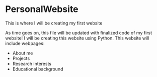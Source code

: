 # PersonalWebsite
This is where I will be creating my first website

As time goes on, this file will be updated with finalized code of my first website! I will be creating this website using Python.
This website will include webpages:
- About me
- Projects
- Research interests
- Educational background
